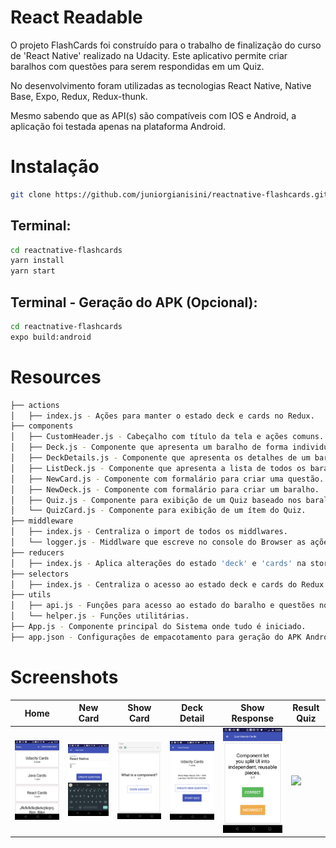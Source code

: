 # React Readable

O projeto FlashCards foi construído para o trabalho de finalização do curso de 'React Native' realizado na Udacity. Este aplicativo permite criar baralhos com questões para serem respondidas em um Quiz. 

No desenvolvimento foram utilizadas as tecnologias React Native, Native Base, Expo, Redux, Redux-thunk.

Mesmo sabendo que as API(s) são compatíveis com IOS e Android, a aplicação foi testada apenas na plataforma Android.

# Instalação

```bash
git clone https://github.com/juniorgianisini/reactnative-flashcards.git
```

## Terminal:
```bash
cd reactnative-flashcards
yarn install
yarn start
```

## Terminal - Geração do APK (Opcional):
```bash
cd reactnative-flashcards
expo build:android
```

# Resources

```bash
├── actions
│   ├── index.js - Ações para manter o estado deck e cards no Redux.
├── components
│   ├── CustomHeader.js - Cabeçalho com título da tela e ações comuns.
│   ├── Deck.js - Componente que apresenta um baralho de forma individual.
│   ├── DeckDetails.js - Componente que apresenta os detalhes de um baralho.
│   ├── ListDeck.js - Componente que apresenta a lista de todos os baralhos.
│   ├── NewCard.js - Componente com formalário para criar uma questão.
│   ├── NewDeck.js - Componente com formalário para criar um baralho.
│   ├── Quiz.js - Componente para exibição de um Quiz baseado nos baralhos e questões.
│   └── QuizCard.js - Componente para exibição de um ítem do Quiz.
├── middleware
│   ├── index.js - Centraliza o import de todos os middlwares.
│   └── logger.js - Middlware que escreve no console do Browser as ações e alterações no estado do Redux.
├── reducers
│   ├── index.js - Aplica alterações do estado 'deck' e 'cards' na store do Redux.
├── selectors
│   ├── index.js - Centraliza o acesso ao estado deck e cards do Redux.
├── utils
│   ├── api.js - Funções para acesso ao estado do baralho e questões no AsyncStorage
│   └── helper.js - Funções utilitárias.
├── App.js - Componente principal do Sistema onde tudo é iniciado.
├── app.json - Configurações de empacotamento para geração do APK Android.
```

# Screenshots

Home |New Card |Show Card |Deck Detail|Show Response|Result Quiz|
-----|---------|----------|-----------|-------------|----------|
<img src="https://raw.githubusercontent.com/juniorgianisini/reactnative-flashcards/master/images/image1.png" width="250px">|<img src="https://raw.githubusercontent.com/juniorgianisini/reactnative-flashcards/master/images/image2.png" width="250px">|<img src="https://raw.githubusercontent.com/juniorgianisini/reactnative-flashcards/master/images/image3.png" width="250px">|<img src="https://raw.githubusercontent.com/juniorgianisini/reactnative-flashcards/master/images/image4.png" width="250px">|<img src="https://raw.githubusercontent.com/juniorgianisini/reactnative-flashcards/master/images/image5.png" width="250px">|<img src="https://raw.githubusercontent.com/juniorgianisini/reactnative-flashcards/master/images/image6.png" width="250px">
